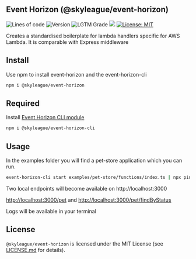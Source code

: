 <!-- ABOUT-->
## Event Horizon (@skyleague/event-horizon) 
<p>
  <img alt="Lines of code" src="https://img.shields.io/tokei/lines/github/skyleague/event-horizon"/>
  <img alt="Version" src="https://img.shields.io/github/package-json/v/skyleague/event-horizon"/>
  <img alt="LGTM Grade" src="https://img.shields.io/lgtm/grade/javascript/github/skyleague/event-horizon"/>
  <img src="https://img.shields.io/badge/node-%3E%3D16-blue.svg"/>
  <a href="#license">
    <img alt="License: MIT" src="https://img.shields.io/badge/License-MIT-yellow.svg" />
  </a>
</p> 

Creates a standardised boilerplate for lambda handlers specific for AWS Lambda.
It is comparable with Express middleware


<!-- GETTING STARTED -->

## Install

Use npm to install event-horizon and the event-horizon-cli

  ```sh
  npm i @skyleague/event-horizon
  ```

## Required

Install [Event Horizon CLI module](https://github.com/skyleague/event-horizon-cli)

  ```sh
  npm i @skyleague/event-horizon-cli
  ```

<!-- USAGE EXAMPLES -->

## Usage 

In the examples folder you will find a pet-store application which you can run.

  ```sh
event-horizon-cli start examples/pet-store/functions/index.ts | npx pino-pretty -m message
  ```

Two local endpoints will become available on http://localhost:3000 

[http://localhost:3000/pet](http://localhost:3000/pet) and [http://localhost:3000/pet/findByStatus
](http://localhost:3000/pet/findByStatus?status=sold)

Logs will be available in your terminal

<!-- LICENSE -->

## License

`@skyleague/event-horizon` is licensed under the MIT License (see [LICENSE.md](./LICENSE.md) for details).

